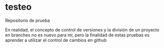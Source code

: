 # testeo
Repositorio de prueba

En realidad, el concepto de control de versiones y la división de un proyecto en branches no es nuevo para mi, pero la finalidad de estas pruebas es aprender a utilizar el control de cambios en github
